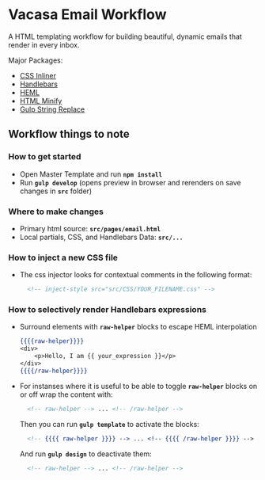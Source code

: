 # Vacasa Email Workflow

A HTML templating workflow for building beautiful, dynamic emails that render in every inbox.



Major Packages:

- [CSS Inliner](https://www.npmjs.com/package/gulp-style-inject)
- [Handlebars](https://www.npmjs.com/package/gulp-compile-handlebars)
- [HEML](https://heml.io/)
- [HTML Minify](https://www.npmjs.com/package/gulp-htmlmin)
- [Gulp String Replace](https://www.npmjs.com/package/gulp-string-replace)

## Workflow things to note

### How to get started

- Open Master Template and run **`npm install`**
- Run **`gulp develop`** (opens preview in browser and rerenders on save changes in **`src`** folder)

### Where to make changes

- Primary html source: **`src/pages/email.html`**
- Local partials, CSS, and Handlebars Data: **`src/...`**

### How to inject a new CSS file

- The css injector looks for contextual comments in the following format:

   ```html
	 <!-- inject-style src="src/CSS/YOUR_FILENAME.css" -->
	 ```

### How to selectively render Handlebars expressions

- Surround elements with **`raw-helper`** blocks to escape HEML interpolation
   ```handlebars
   {{{{raw-helper}}}} 
   <div>
	   <p>Hello, I am {{ your_expression }}</p>
   </div> 
   {{{{/raw-helper}}}}
   ```
 
- For instanses where it is useful to be able to toggle **`raw-helper`** blocks on or off wrap the content with:

  ```handlebars
	<!-- raw-helper --> ... <!-- /raw-helper -->
	```

  Then you can run **`gulp template`** to activate the blocks:

  ```handlebars
	<!-- {{{{ raw-helper }}}} --> ... <!-- {{{{ /raw-helper }}}} -->
	```

  And run **`gulp design`** to deactivate them:

  ```handlebars
	<!-- raw-helper --> ... <!-- /raw-helper -->
	```
